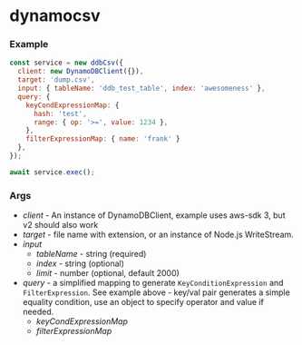 # dynamocsv

### Example
```javascript
const service = new ddbCsv({
  client: new DynamoDBClient({}),
  target: 'dump.csv',
  input: { tableName: 'ddb_test_table', index: 'awesomeness' },
  query: {
    keyCondExpressionMap: {
      hash: 'test',
      range: { op: '>=', value: 1234 },
    },
    filterExpressionMap: { name: 'frank' }
  },
});

await service.exec();
```

### Args
+ *client* - An instance of DynamoDBClient, example uses aws-sdk 3, but v2 should also work
+ *target* - file name with extension, or an instance of Node.js WriteStream.
+ *input*
    + *tableName* - string (required)
    + *index* - string (optional)
    + *limit* - number (optional, default 2000)
+ *query* - a simplified mapping to generate `KeyConditionExpression` and `FilterExpression`. See example above - key/val pair generates a simple equality condition, use an object to specify operator and value if needed.
    + *keyCondExpressionMap*
    + *filterExpressionMap*

